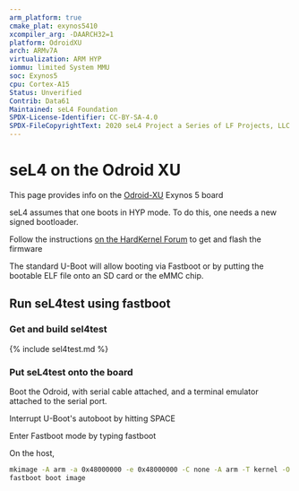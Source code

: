 ```yaml
---
arm_platform: true
cmake_plat: exynos5410
xcompiler_arg: -DAARCH32=1
platform: OdroidXU
arch: ARMv7A
virtualization: ARM HYP
iommu: limited System MMU
soc: Exynos5
cpu: Cortex-A15
Status: Unverified
Contrib: Data61
Maintained: seL4 Foundation
SPDX-License-Identifier: CC-BY-SA-4.0
SPDX-FileCopyrightText: 2020 seL4 Project a Series of LF Projects, LLC.
---
```

# seL4 on the Odroid XU


This page provides info on the
[Odroid-XU](http://www.hardkernel.com/main/products/prdt_info.php?g_code=G137510300620)
Exynos 5 board

seL4 assumes that one boots in HYP mode. To do this, one needs a new
signed bootloader.

Follow the instructions
[on the HardKernel Forum](http://forum.odroid.com/viewtopic.php?f=64&t=2778&sid=be659cc75c16e1ecf436075e3c548003&start=60#p33805) to get and flash the firmware

The standard U-Boot will allow booting via Fastboot or by putting the
bootable ELF file onto an SD card or the eMMC chip.

## Run seL4test using fastboot
### Get and build sel4test

{% include sel4test.md %}

### Put seL4test onto the board
 Boot the Odroid, with serial cable
attached, and a terminal emulator attached to the serial port.

Interrupt U-Boot's autoboot by hitting SPACE

Enter Fastboot mode by typing fastboot

On the host,
```bash
mkimage -A arm -a 0x48000000 -e 0x48000000 -C none -A arm -T kernel -O qnx -d images/sel4test-driver-image-arm-exynos5 image
fastboot boot image
```
